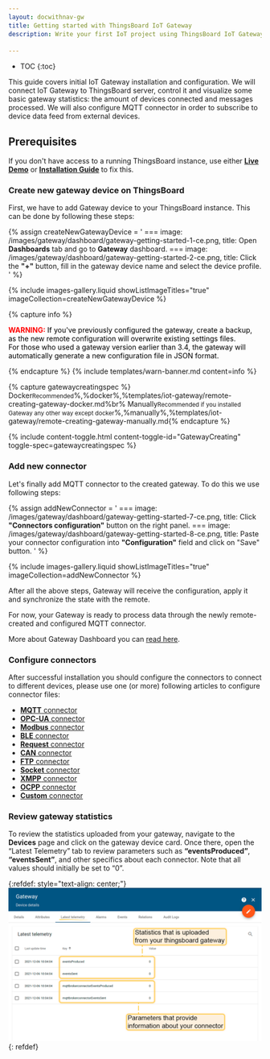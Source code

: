 ```yaml
---
layout: docwithnav-gw
title: Getting started with ThingsBoard IoT Gateway
description: Write your first IoT project using ThingsBoard IoT Gateway

---
```


* TOC
{:toc}

This guide covers initial IoT Gateway installation and configuration.
We will connect IoT Gateway to ThingsBoard server, control it and visualize some basic gateway statistics: the amount of devices connected and messages processed.
We will also configure MQTT connector in order to subscribe to device data feed from external devices.  


## Prerequisites

If you don't have access to a running ThingsBoard instance, use either [**Live Demo**](https://thingsboard.cloud/signup) or
[**Installation Guide**](/docs/user-guide/install/installation-options/) 
to fix this. 


### Create new gateway device on ThingsBoard

First, we have to add Gateway device to your ThingsBoard instance. This can be done by following these steps:

{% assign createNewGatewayDevice = '
    ===
        image: /images/gateway/dashboard/gateway-getting-started-1-ce.png,
        title: Open **Dashboards** tab and go to **Gateway** dashboard.
    ===
        image: /images/gateway/dashboard/gateway-getting-started-2-ce.png,
        title: Click the **"+"** button, fill in the gateway device name and select the device profile.
'
%}

{% include images-gallery.liquid showListImageTitles="true" imageCollection=createNewGatewayDevice %} 

{% capture info %}
<div>
  <p>
    <b style="color:red">WARNING:</b>
    <span style="color:black">If you've previously configured the gateway, create a backup, as the new remote configuration will overwrite existing settings files.  
    <br>For those who used a gateway version earlier than 3.4, the gateway will automatically generate a new configuration file in JSON format.</span>
  </p>
</div>
{% endcapture %}
{% include templates/warn-banner.md content=info %}

{% capture gatewaycreatingspec %}
Docker<small>Recommended</small>%,%docker%,%templates/iot-gateway/remote-creating-gateway-docker.md%br%
Manually<small>Recommended if you installed Gateway any other way except docker</small>%,%manually%,%templates/iot-gateway/remote-creating-gateway-manually.md{% endcapture %}

{% include content-toggle.html content-toggle-id="GatewayCreating" toggle-spec=gatewaycreatingspec %}

### Add new connector

Let's finally add MQTT connector to the created gateway. To do this we use following steps:

{% assign addNewConnector = '
    ===
        image: /images/gateway/dashboard/gateway-getting-started-7-ce.png,
        title: Click **"Connectors configuration"** button on the right panel.
    ===
        image: /images/gateway/dashboard/gateway-getting-started-8-ce.png,
        title: Paste your connector configuration into **"Configuration"** field and click on "Save" button.
'
%}

{% include images-gallery.liquid showListImageTitles="true" imageCollection=addNewConnector %} 

After all the above steps, Gateway will receive the configuration, apply it and synchronize the state with the remote.

For now, your Gateway is ready to process data through the newly remote-created and configured MQTT connector.

More about Gateway Dashboard you can [read here](/docs/iot-gateway/guides/how-to-enable-remote-configuration/).
 
### Configure connectors

After successful installation you should configure the connectors to connect to different devices, please use one (or more) following articles to configure connector files:  
 - [**MQTT** connector](/docs/iot-gateway/config/mqtt/)
 - [**OPC-UA** connector](/docs/iot-gateway/config/opc-ua/)
 - [**Modbus** connector](/docs/iot-gateway/config/modbus/)
 - [**BLE** connector](/docs/iot-gateway/config/ble/)
 - [**Request** connector](/docs/iot-gateway/config/request/)
 - [**CAN** connector](/docs/iot-gateway/config/can/)
 - [**FTP** connector](/docs/iot-gateway/config/ftp/)
 - [**Socket** connector](/docs/iot-gateway/config/socket/)
 - [**XMPP** connector](/docs/iot-gateway/config/xmpp/)
 - [**OCPP** connector](/docs/iot-gateway/config/ocpp/)
 - [**Custom** connector](/docs/iot-gateway/custom/)

### Review gateway statistics

To review the statistics uploaded from your gateway, navigate to the **Devices** page and click on the gateway device card. 
Once there, open the “Latest Telemetry” tab to review parameters such as **“eventsProduced”**, **“eventsSent”**, and other 
specifics about each connector.
Note that all values should initially be set to “0”.

{:refdef: style="text-align: center;"}
![image](/images/gateway/review-gateway-statistics.png)
{: refdef}

